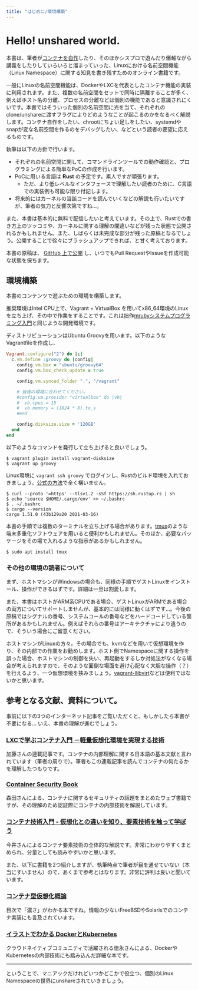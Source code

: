 ```yaml
---
title: "はじめに/環境構築"
---
```


# Hello! unshared world.

本書は、筆者が[コンテナを自作](https://github.com/haconiwa/haconiwa)したり、そのほかシスプロで遊んだり僭越ながら講義をしたりしていろいろと溜まっていった、Linuxにおける名前空間機能（Linux Namespace）に関する知見を書き残すためのオンライン書籍です。

一般にLinuxの名前空間機能は、DockerやLXCを代表としたコンテナ機能の実装に利用されます。また、複数の名前空間をセットで同時に隔離することが多く、例えばホスト名の分離、プロセスの分離などは個別の機能であると意識されにくいです。本書ではそういった個別の名前空間に光を当て、それぞれのclone/unshareに渡すフラグによりどのようなことが起こるのかをなるべく解説します。コンテナ自作をしたい、chrootにちょい足しをしたい、systemdやsnapが変な名前空間を作るのをデバッグしたい、などという読者の要望に応えるものです。

執筆は以下の方針で行います。

* それぞれの名前空間に関して、コマンドラインツールでの動作確認と、プログラミングによる簡単なPoCの作成を行います。
* PoCに用いる言語は **Rust** の予定です。素人ですが頑張ります。
  * ただ、より低レベルなインタフェースで理解したい読者のために、C言語での実装例も可能な限り付記します。
* 将来的にはカーネルの当該コードを読んでいくなどの解説も行いたいですが、筆者の気力と反響次第ですね...。

また、本書は基本的に無料で配信したいと考えています。その上で、Rustでの書き方上のツッコミや、カーネルに関する理解の間違いなどが残った状態で公開されるかもしれません。また、しばらくは未完成な部分が残った原稿となるでしょう。公開することで徐々にブラッシュアップできれば、と甘く考えております。

本書の原稿は、 [GitHub 上で公開](https://github.com/udzura/zenn-books) し、いつでもPull RequestやIssueを作成可能な状態を保ちます。

## 環境構築

本書のコンテンツで遊ぶための環境を構築します。

推奨環境はIntel CPU上で、Vagrant + VirtualBox を用いてx86_64環境のLinuxを立ち上げ、その中で作業をすることです。これは拙作[mrubyシステムプログラミング入門](https://www.c-r.com/book/detail/1364)と同じような開発環境です。

ディストリビューションはUbuntu Groovyを用います。以下のようなVagrantfileを作成し、

```ruby
Vagrant.configure("2") do |c|
  c.vm.define :groovy do |config|
    config.vm.box = "ubuntu/groovy64"
    config.vm.box_check_update = true

    config.vm.synced_folder ".", "/vagrant"

    # 皆様の環境に合わせてください。
    #config.vm.provider "virtualbox" do |vb|
    #  vb.cpus = 15
    #  vb.memory = (1024 * 8).to_s
    #end

    config.disksize.size = '120GB'
  end
end
```

以下のようなコマンドを発行して立ち上げると良いでしょう。

```
$ vagrant plugin install vagrant-disksize
$ vagrant up groovy
```

Linux環境に `vagrant ssh groovy` でログインし、Rustのビルド環境を入れておきましょう。[公式の方法](https://www.rust-lang.org/tools/install)で全く構いません。

```
$ curl --proto '=https' --tlsv1.2 -sSf https://sh.rustup.rs | sh
$ echo 'source $HOME/.cargo/env' >> ~/.bashrc
$ . ~/.bashrc
$ cargo --version
cargo 1.51.0 (43b129a20 2021-03-16)
```

本書の手順では複数のターミナルを立ち上げる場合があります。[tmux](https://github.com/tmux/tmux/wiki)のような端末多重化ソフトウェアを用いると便利かもしれません。そのほか、必要なパッケージをその場で入れるような指示があるかもしれません。

```
$ sudo apt install tmux
```

### その他の環境の読者について

まず、ホストマシンがWindowsの場合も、同様の手順でゲストLinuxをインストール、操作ができるはずです。詳細は一旦は割愛します。

また、本書はホストがARM系CPUである場合、ゲストLinuxがARMである場合の両方についてサポートしませんが、基本的には同様に動くはずです...。今後の原稿ではシグナルの番号、システムコールの番号などをハードコードしている箇所があるかもしれません。例えばそれらの番号はアーキテクチャにより違うので、そういう場合にご留意ください。

ホストマシンがLinuxの方々。その場合でも、kvmなどを用いて仮想環境を作り、その内部での作業をお勧めします。ホスト側でNamespaceに関する操作を誤った場合、ホストマシンの制御を失い、再起動をするしか対処法がなくなる場合が考えられますので、そのような面倒な場面を避け心配なく大胆な操作（？）を行えるよう、一つ仮想環境を挟みましょう。[vagrant-llibvirt](https://github.com/vagrant-libvirt/vagrant-libvirt)などは便利ではないかと思います。

## 参考となる文献、資料について。

事前に以下の3つのインターネット記事をご覧いただくと、もしかしたら本書が不要になる... いえ、本書の理解が進むでしょう。

### [LXCで学ぶコンテナ入門 －軽量仮想化環境を実現する技術](https://gihyo.jp/admin/serial/01/linux_containers/0001)

加藤さんの連載記事です。コンテナの内部理解に関する日本語の基本文献と言われています（筆者の周りで）。筆者もこの連載記事を読んでコンテナの何たるかを理解したつもりです。

### [Container Security Book](https://container-security.dev/)

森田さんによる、コンテナに関するセキュリティの話題をまとめたウェブ書籍ですが、その理解のため認証際にコンテナの内部技術を解説しています。

### [コンテナ技術入門 - 仮想化との違いを知り、要素技術を触って学ぼう](https://eh-career.com/engineerhub/entry/2019/02/05/103000)

今井さんによるコンテナ要素技術の全体的な解説です。非常にわかりやすくまとめられ、分量としても読みやすいかと思います。

また、以下に書籍を2つ紹介しますが、執筆時点で筆者が目を通せていない（本当にすいません）ので、あくまで参考とはなります。非常に評判は良いと聞いています。

### [コンテナ型仮想化概論](https://www.cutt.co.jp/book/978-4-87783-478-4.html)

目次で「濃さ」がわかる本ですね。情報の少ないFreeBSDやSolarisでのコンテナ実装にも言及されています。

### [イラストでわかる DockerとKubernetes](https://gihyo.jp/book/2020/978-4-297-11837-2)

クラウドネイティブコミュニティで活躍される徳永さんによる、DockerやKubernetesの内部技術にも踏み込んだ詳細な本です。

----

ということで、マニアックだけれどいつかどこかで役立つ、個別のLinux Namespaceの世界にunshareされていきましょう。

